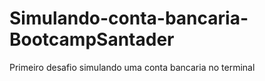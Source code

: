 # Simulando-conta-bancaria-BootcampSantader
Primeiro desafio simulando uma conta bancaria no terminal
